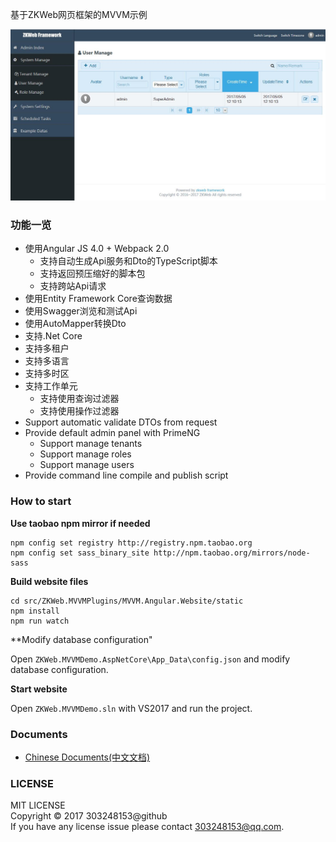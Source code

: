 基于ZKWeb网页框架的MVVM示例

![preview](./docs/preview.jpg)

### 功能一览

- 使用Angular JS 4.0 + Webpack 2.0
    - 支持自动生成Api服务和Dto的TypeScript脚本
    - 支持返回预压缩好的脚本包
    - 支持跨站Api请求
- 使用Entity Framework Core查询数据
- 使用Swagger浏览和测试Api
- 使用AutoMapper转换Dto
- 支持.Net Core
- 支持多租户
- 支持多语言
- 支持多时区
- 支持工作单元
    - 支持使用查询过滤器
    - 支持使用操作过滤器
- Support automatic validate DTOs from request
- Provide default admin panel with PrimeNG
    - Support manage tenants
    - Support manage roles
    - Support manage users
- Provide command line compile and publish script

### How to start

**Use taobao npm mirror if needed**

```
npm config set registry http://registry.npm.taobao.org
npm config set sass_binary_site http://npm.taobao.org/mirrors/node-sass
```

**Build website files**

```
cd src/ZKWeb.MVVMPlugins/MVVM.Angular.Website/static
npm install
npm run watch
```

**Modify database configuration"

Open `ZKWeb.MVVMDemo.AspNetCore\App_Data\config.json` and modify database configuration.

**Start website**

Open `ZKWeb.MVVMDemo.sln` with VS2017 and run the project.

### Documents

- [Chinese Documents(中文文档)](./docs/cn)

### LICENSE

MIT LICENSE<br/>
Copyright © 2017 303248153@github<br/>
If you have any license issue please contact 303248153@qq.com.<br/>
